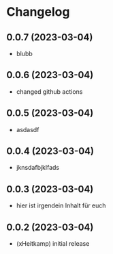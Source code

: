 # Changelog
<!--
    Placeholder for the next version (at the beginning of the line):
    ## **WORK IN PROGRESS**
-->
## 0.0.7 (2023-03-04)
* blubb

## 0.0.6 (2023-03-04)
* changed github actions

## 0.0.5 (2023-03-04)
* asdasdf

## 0.0.4 (2023-03-04)
* jknsdafbjklfads

## 0.0.3 (2023-03-04)
* hier ist irgendein Inhalt für euch

## 0.0.2 (2023-03-04)
* (xHeitkamp) initial release